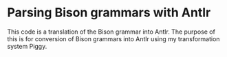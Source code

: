 # Parsing Bison grammars with Antlr

This code is a translation of the Bison grammar into Antlr. The purpose of this is for conversion
of Bison grammars into Antlr using my transformation system Piggy.
